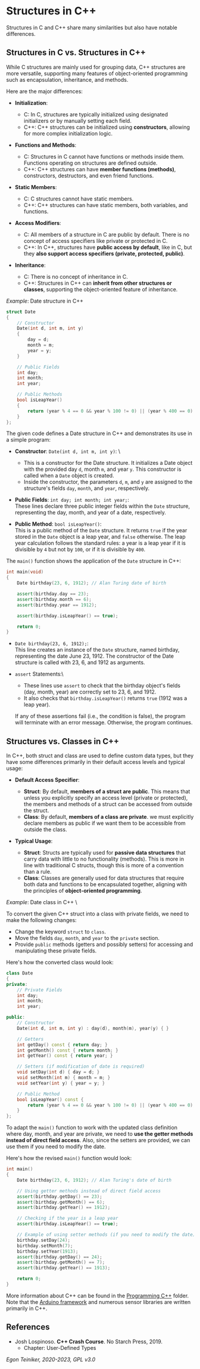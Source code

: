 # Structures in C++

Structures in C and C++ share many similarities but also have notable differences.

## Structures in C vs. Structures in C++

While C structures are mainly used for grouping data, C++ structures are more versatile, 
supporting many features of object-oriented programming such as encapsulation, inheritance, 
and methods. 

Here are the major differences:

* **Initialization**:
    * C: In C, structures are typically initialized using designated initializers or by 
        manually setting each field.
    * C++: C++ structures can be initialized using **constructors**, allowing for more 
        complex initialization logic.

* **Functions and Methods**:
    * C: Structures in C cannot have functions or methods inside them. Functions operating 
        on structures are defined outside.
    * C++: C++ structures can have **member functions (methods)**, constructors, destructors, 
        and even friend functions.

* **Static Members**:
    * C: C structures cannot have static members.
    * C++: C++ structures can have static members, both variables, and functions.

* **Access Modifiers**:
    * C: All members of a structure in C are public by default. There is no concept of access 
        specifiers like private or protected in C.
    * C++: In C++, structures have **public access by default**, like in C, but they 
        **also support access specifiers (private, protected, public)**.

* **Inheritance**:
    * C: There is no concept of inheritance in C.
    * C++: Structures in C++ can **inherit from other structures or classes**, supporting the 
        object-oriented feature of inheritance.

_Example_: Date structure in C++
```C++
struct Date 
{
    // Constructor
    Date(int d, int m, int y)   
    {
        day = d;
        month = m;
        year = y;
    }

    // Public Fields
    int day;
    int month;
    int year;

    // Public Methods
    bool isLeapYear()
    {
        return (year % 4 == 0 && year % 100 != 0) || (year % 400 == 0);
    }
};
```
The given code defines a Date structure in C++ and demonstrates its use in a simple program:

* **Constructor**: `Date(int d, int m, int y)`: \
    * This is a constructor for the Date structure. 
        It initializes a Date object with the provided day `d`, month `m`, and year `y`. 
        This constructor is called when a `Date` object is created.
    * Inside the constructor, the parameters `d`, `m`, and `y` are assigned to the structure's 
        fields `day`, `month`, and `year`, respectively.

* **Public Fields**: `int day; int month; int year;`: \
    These lines declare three public integer fields within the `Date` structure, representing 
    the day, month, and year of a date, respectively.

* **Public Method**: `bool isLeapYear()`: \
    This is a public method of the `Date` structure. It returns `true` if the year stored in 
    the `Date` object is a leap year, and `false` otherwise. The leap year calculation follows 
    the standard rules: a year is a leap year if it is divisible by `4` but not by `100`, or 
    if it is divisible by `400`.

The `main()` function shows the application of the `Date` structure in C++:

```C++
int main(void)
{
    Date birthday(23, 6, 1912); // Alan Turing date of birth

    assert(birthday.day == 23);
    assert(birthday.month == 6);
    assert(birthday.year == 1912);

    assert(birthday.isLeapYear() == true);

    return 0;
}
```

* `Date birthday(23, 6, 1912);`: \
    This line creates an instance of the `Date` structure, named birthday, 
    representing the date June 23, 1912. The constructor of the Date structure 
    is called with 23, 6, and 1912 as arguments.

* `assert` Statements:\ 
    * These lines use `assert` to check that the birthday object's fields (day, month, year) 
    are correctly set to 23, 6, and 1912. 
    * It also checks that `birthday.isLeapYear()` returns `true` (1912 was a leap year). 

    If any of these assertions fail (i.e., the condition is false), the program will 
    terminate with an error message. Otherwise, the program continues.


## Structures vs. Classes in C++

In C++, both struct and class are used to define custom data types, but they have some 
differences primarily in their default access levels and typical usage:

* **Default Access Specifier**:
    * **Struct**: By default, **members of a struct are public**. This means that unless you 
        explicitly specify an access level (private or protected), the members and 
        methods of a struct can be accessed from outside the struct.
    * **Class**: By default, **members of a class are private**. we must explicitly declare 
        members as public if we want them to be accessible from outside the class.

* **Typical Usage**:
    * **Struct**: Structs are typically used for **passive data structures** that carry data 
        with little to no functionality (methods). This is more in line with traditional 
        C structs, though this is more of a convention than a rule.
    * **Class**: Classes are generally used for data structures that require both data and 
        functions to be encapsulated together, aligning with the principles of 
        **object-oriented programming**.


_Example_: Date class in C++ \

To convert the given C++ struct into a class with private fields, we need to make the 
following changes:
* Change the keyword `struct` to `class`.
* Move the fields `day`, `month`, and `year` to the `private` section.
* Provide `public` methods (getters and possibly setters) for accessing and manipulating 
these private fields.

Here's how the converted class would look:
```C++
class Date 
{
private:
    // Private Fields
    int day;
    int month;
    int year;

public:
    // Constructor
    Date(int d, int m, int y) : day(d), month(m), year(y) { }

    // Getters
    int getDay() const { return day; }
    int getMonth() const { return month; }
    int getYear() const { return year; }

    // Setters (if modification of date is required)
    void setDay(int d) { day = d; }
    void setMonth(int m) { month = m; }
    void setYear(int y) { year = y; }

    // Public Method
    bool isLeapYear() const {
        return (year % 4 == 0 && year % 100 != 0) || (year % 400 == 0);
    }
};
```

To adapt the `main()` function to work with the updated class definition where day, month, 
and year are private, we need to **use the getter methods instead of direct field access**. 
Also, since the setters are provided, we can use them if you need to modify the date. 
 
Here's how the revised `main()` function would look:

```C++
int main() 
{
    Date birthday(23, 6, 1912); // Alan Turing's date of birth

    // Using getter methods instead of direct field access
    assert(birthday.getDay() == 23);
    assert(birthday.getMonth() == 6);
    assert(birthday.getYear() == 1912);

    // Checking if the year is a leap year
    assert(birthday.isLeapYear() == true);

    // Example of using setter methods (if you need to modify the date)
    birthday.setDay(24);
    birthday.setMonth(7);
    birthday.setYear(1913);
    assert(birthday.getDay() == 24);
    assert(birthday.getMonth() == 7);
    assert(birthday.getYear() == 1913);

    return 0;
}
```

More information about C++ can be found in the [Programming C++](../../../programming-c++/) folder.
Note that the [Arduino framework](https://github.com/arduino/ArduinoCore-avr/tree/master) and 
numerous sensor libraries are written primarily in C++.


## References
* Josh Lospinoso. **C++ Crash Course**. No Starch Press, 2019. 
    * Chapter: User-Defined Types

*Egon Teiniker, 2020-2023, GPL v3.0* 